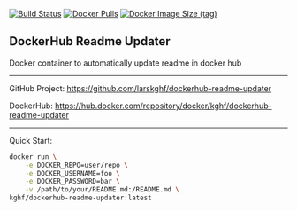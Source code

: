 [![Build Status](https://drone.kghf.io/api/badges/larskghf/dockerhub-readme-updater/status.svg)](https://drone.kghf.io/larskghf/dockerhub-readme-updater)
[![Docker Pulls](https://img.shields.io/docker/pulls/kghf/dockerhub-readme-updater)](https://hub.docker.com/r/kghf/dockerhub-readme-updater)
[![Docker Image Size (tag)](https://img.shields.io/docker/image-size/kghf/dockerhub-readme-updater/latest)](https://hub.docker.com/r/kghf/dockerhub-readme-updater)
## DockerHub Readme Updater

Docker container to automatically update readme in docker hub

---

GitHub Project: https://github.com/larskghf/dockerhub-readme-updater

DockerHub: https://hub.docker.com/repository/docker/kghf/dockerhub-readme-updater

---
Quick Start:
```bash
docker run \
    -e DOCKER_REPO=user/repo \
    -e DOCKER_USERNAME=foo \
    -e DOCKER_PASSWORD=bar \
    -v /path/to/your/README.md:/README.md \
kghf/dockerhub-readme-updater:latest
```